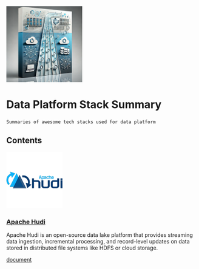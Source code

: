 <img src='./images/thumbnail.webp' width='200px' alt='thumbnail' />

# Data Platform Stack Summary

`Summaries of awesome tech stacks used for data platform`

## Contents

![hudi](./images/logo/hudi.webp)
### [Apache Hudi](https://hudi.apache.org/)

Apache Hudi is an open-source data lake platform that provides streaming data ingestion, incremental processing, and record-level updates on data stored in distributed file systems like HDFS or cloud storage.

[document](./docs/hudi.md)

